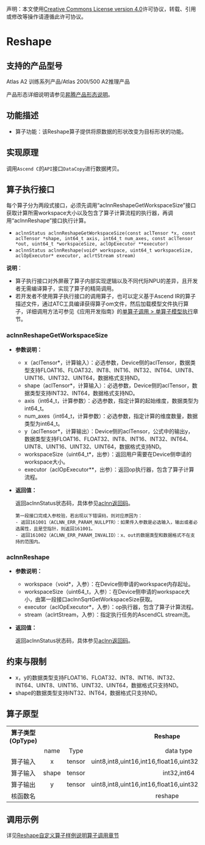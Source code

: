 声明：本文使用[Creative Commons License version 4.0](https://creativecommons.org/licenses/by/4.0/legalcode)许可协议，转载、引用或修改等操作请遵循此许可协议。

# Reshape

## 支持的产品型号

Atlas A2 训练系列产品/Atlas 200I/500 A2推理产品

产品形态详细说明请参见[昇腾产品形态说明](https://www.hiascend.com/document/redirect/CannCommunityProductForm)。

## 功能描述

- 算子功能：该Reshape算子提供将原数据的形状改变为目标形状的功能。

## 实现原理

调用`Ascend C`的`API`接口`DataCopy`进行数据拷贝。

## 算子执行接口

每个算子分为两段式接口，必须先调用“aclnnReshapeGetWorkspaceSize”接口获取计算所需workspace大小以及包含了算子计算流程的执行器，再调用“aclnnReshape”接口执行计算。

* `aclnnStatus aclnnReshapeGetWorkspaceSize(const aclTensor *x, const aclTensor *shape, int64_t axis, int64_t num_axes, const aclTensor *out, uint64_t *workspaceSize, aclOpExecutor **executor)`
* `aclnnStatus aclnnReshape(void* workspace, uint64_t workspaceSize, aclOpExecutor* executor, aclrtStream stream)`

**说明**：

- 算子执行接口对外屏蔽了算子内部实现逻辑以及不同代际NPU的差异，且开发者无需编译算子，实现了算子的精简调用。
- 若开发者不使用算子执行接口的调用算子，也可以定义基于Ascend IR的算子描述文件，通过ATC工具编译获得算子om文件，然后加载模型文件执行算子，详细调用方法可参见《应用开发指南》的[单算子调用 > 单算子模型执行](https://hiascend.com/document/redirect/CannCommunityCppOpcall)章节。

### aclnnReshapeGetWorkspaceSize

- **参数说明：**

  - x（aclTensor\*，计算输入）：必选参数，Device侧的aclTensor，数据类型支持FLOAT16、FLOAT32、INT8、INT16、INT32、INT64、UINT8、UINT16、UINT32、UINT64，数据格式支持ND。
  - shape（aclTensor\*，计算输入）：必选参数，Device侧的aclTensor，数据类型支持INT32、INT64，数据格式支持ND。
  - axis（int64\_t，计算参数）：必选参数，指定计算的起始维度，数据类型为int64\_t。
  - num_axes（int64\_t，计算参数）：必选参数，指定计算的维度数量，数据类型为int64\_t。
  - y（aclTensor\*，计算输出）：Device侧的aclTensor，公式中的输出y，数据类型支持FLOAT16、FLOAT32、INT8、INT16、INT32、INT64、UINT8、UINT16、UINT32、UINT64，数据格式支持ND。
  - workspaceSize（uint64\_t\*，出参）：返回用户需要在Device侧申请的workspace大小。
  - executor（aclOpExecutor\*\*，出参）：返回op执行器，包含了算子计算流程。
- **返回值：**

  返回aclnnStatus状态码，具体参见[aclnn返回码](https://www.hiascend.com/document/detail/zh/CANNCommunityEdition/800alpha003/apiref/aolapi/context/common/aclnn%E8%BF%94%E5%9B%9E%E7%A0%81_fuse.md)。

  ```
  第一段接口完成入参校验，若出现以下错误码，则对应原因为：
  - 返回161001（ACLNN_ERR_PARAM_NULLPTR）：如果传入参数是必选输入，输出或者必选属性，且是空指针，则返回161001。
  - 返回161002（ACLNN_ERR_PARAM_INVALID）：x、out的数据类型和数据格式不在支持的范围内。
  ```

### aclnnReshape

- **参数说明：**

  - workspace（void\*，入参）：在Device侧申请的workspace内存起址。
  - workspaceSize（uint64\_t，入参）：在Device侧申请的workspace大小，由第一段接口aclnnSqrtGetWorkspaceSize获取。
  - executor（aclOpExecutor\*，入参）：op执行器，包含了算子计算流程。
  - stream（aclrtStream，入参）：指定执行任务的AscendCL stream流。
- **返回值：**

  返回aclnnStatus状态码，具体参见[aclnn返回码](https://www.hiascend.com/document/detail/zh/CANNCommunityEdition/800alpha003/apiref/aolapi/context/common/aclnn%E8%BF%94%E5%9B%9E%E7%A0%81_fuse.md)。


## 约束与限制

- x，y的数据类型支持FLOAT16、FLOAT32、INT8、INT16、INT32、INT64、UINT8、UINT16、UINT32、UINT64，数据格式只支持ND。
- shape的数据类型支持INT32、INT64，数据格式只支持ND。

## 算子原型

<table>
<tr><th align="center">算子类型(OpType)</th><th colspan="4" align="center">Reshape</th></tr> 
<tr><td align="center"> </td><td align="center">name</td><td align="center">Type</td><td align="center">data type</td><td align="center">format</td></tr>  

<tr><td rowspan="2" align="center">算子输入</td>
<tr><td align="center">x</td><td align="center">tensor</td><td align="center">uint8,int8,uint16,int16,float16,uint32,int32,float,uint64,int64</td><td align="center">ND</td></tr>  
<tr><td rowspan="2" align="center">算子输入</td>
<tr><td align="center">shape</td><td align="center">tensor</td><td align="center">int32,int64</td><td align="center">ND</td></tr>  

<tr><td rowspan="1" align="center">算子输出</td>
<td align="center">y</td><td align="center">tensor</td><td align="center">uint8,int8,uint16,int16,float16,uint32,int32,float,uint64,int64</td><td align="center">ND</td></tr>  
<tr><td rowspan="1" align="center">核函数名</td><td colspan="4" align="center">reshape</td></tr>  
</table>

## 调用示例

详见[Reshape自定义算子样例说明算子调用章节](../README.md#算子调用)